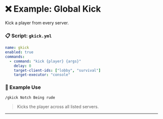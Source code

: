 # ❌ Example: Global Kick

Kick a player from every server.

### 📋 Script: `gkick.yml`

```yaml
name: gkick
enabled: true
commands:
  - command: "kick {player} {args}"
    delay: 0
    target-client-ids: ["lobby", "survival"]
    target-executor: "console"
```

### 🧪 Example Use

```plaintext
/gkick Notch Being rude
```

> Kicks the player across all listed servers.

---
